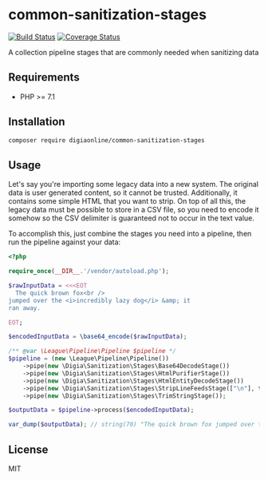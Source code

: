# common-sanitization-stages

[![Build Status](https://travis-ci.org/digiaonline/common-sanitization-stages.svg?branch=master)](https://travis-ci.org/digiaonline/common-sanitization-stages)
[![Coverage Status](https://coveralls.io/repos/github/digiaonline/common-sanitization-stages/badge.svg?branch=master)](https://coveralls.io/github/digiaonline/common-sanitization-stages?branch=master)

A collection pipeline stages that are commonly needed when sanitizing data

## Requirements

* PHP >= 7.1

## Installation

```bash
composer require digiaonline/common-sanitization-stages
```

## Usage

Let's say you're importing some legacy data into a new system. The original data is user generated content, so it 
cannot be trusted. Additionally, it contains some simple HTML that you want to strip. On top of all this, the legacy 
data must be possible to store in a CSV file, so you need to encode it somehow so the CSV delimiter is guaranteed not 
to occur in the text value.

To accomplish this, just combine the stages you need into a pipeline, then run the pipeline against your data:

```php
<?php

require_once(__DIR__.'/vendor/autoload.php');

$rawInputData = <<<EOT
  The quick brown fox<br />
jumped over the <i>incredibly lazy dog</i> &amp; it
ran away.

EOT;

$encodedInputData = \base64_encode($rawInputData);

/** @var \League\Pipeline\Pipeline $pipeline */
$pipeline = (new \League\Pipeline\Pipeline())
    ->pipe(new \Digia\Sanitization\Stages\Base64DecodeStage())
    ->pipe(new \Digia\Sanitization\Stages\HtmlPurifierStage())
    ->pipe(new \Digia\Sanitization\Stages\HtmlEntityDecodeStage())
    ->pipe(new \Digia\Sanitization\Stages\StripLineFeedsStage(["\n"], true))
    ->pipe(new \Digia\Sanitization\Stages\TrimStringStage());

$outputData = $pipeline->process($encodedInputData);

var_dump($outputData); // string(70) "The quick brown fox jumped over the incredibly lazy dog & it ran away."
```

## License 

MIT
